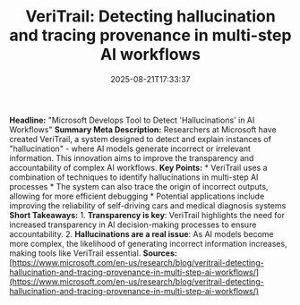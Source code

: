 ﻿---
title: "VeriTrail: Detecting hallucination and tracing provenance in multi-step AI workflows"
date: "2025-08-21T17:33:37"
category: "Markets"
summary: ""
slug: "veritrail detecting hallucination and tracing provenance in "
source_urls:
  - "https://www.microsoft.com/en-us/research/blog/veritrail-detecting-hallucination-and-tracing-provenance-in-multi-step-ai-workflows/"
seo:
  title: "VeriTrail: Detecting hallucination and tracing provenance in multi-step AI workflows | Hash n Hedge"
  description: ""
  keywords: ["news", "markets", "brief"]
---
**Headline:** "Microsoft Develops Tool to Detect 'Hallucinations' in AI Workflows"  **Summary Meta Description:** Researchers at Microsoft have created VeriTrail, a system designed to detect and explain instances of "hallucination" - where AI models generate incorrect or irrelevant information. This innovation aims to improve the transparency and accountability of complex AI workflows.  **Key Points:**  * VeriTrail uses a combination of techniques to identify hallucinations in multi-step AI processes * The system can also trace the origin of incorrect outputs, allowing for more efficient debugging * Potential applications include improving the reliability of self-driving cars and medical diagnosis systems  **Short Takeaways:**  1. **Transparency is key**: VeriTrail highlights the need for increased transparency in AI decision-making processes to ensure accountability. 2. **Hallucinations are a real issue**: As AI models become more complex, the likelihood of generating incorrect information increases, making tools like VeriTrail essential.  **Sources:** [https://www.microsoft.com/en-us/research/blog/veritrail-detecting-hallucination-and-tracing-provenance-in-multi-step-ai-workflows/](https://www.microsoft.com/en-us/research/blog/veritrail-detecting-hallucination-and-tracing-provenance-in-multi-step-ai-workflows/) 
